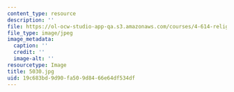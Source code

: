 ```yaml
---
content_type: resource
description: ''
file: https://ol-ocw-studio-app-qa.s3.amazonaws.com/courses/4-614-religious-architecture-and-islamic-cultures-fall-2002/19c683bd9d90fa509d8466e64df534df_5030.jpg
file_type: image/jpeg
image_metadata:
  caption: ''
  credit: ''
  image-alt: ''
resourcetype: Image
title: 5030.jpg
uid: 19c683bd-9d90-fa50-9d84-66e64df534df
---
```

